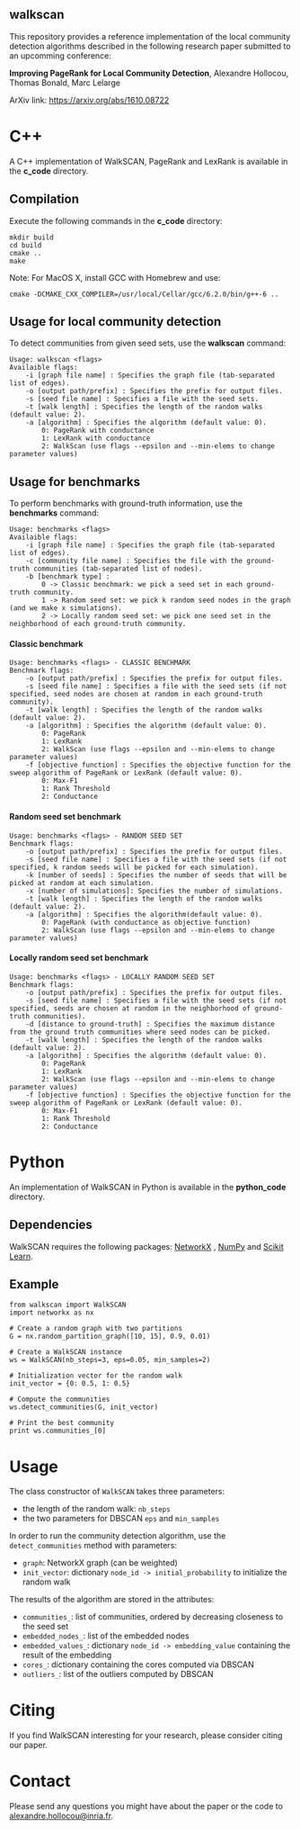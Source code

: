 walkscan
---

This repository provides a reference implementation of the local community detection algorithms
described in the following research paper submitted to an upcomming conference:

**Improving PageRank for Local Community Detection**, Alexandre Hollocou, Thomas Bonald, Marc Lelarge

ArXiv link: https://arxiv.org/abs/1610.08722

# C++

A C++ implementation of WalkSCAN, PageRank and LexRank is available in the **c_code** directory.

## Compilation

Execute the following commands in the **c_code** directory:

    mkdir build
    cd build
    cmake ..
    make

Note: For MacOS X, install GCC with Homebrew and use:

    cmake -DCMAKE_CXX_COMPILER=/usr/local/Cellar/gcc/6.2.0/bin/g++-6 ..

## Usage for local community detection

To detect communities from given seed sets, use the **walkscan** command:

    Usage: walkscan <flags>
    Availaible flags:
        -i [graph file name] : Specifies the graph file (tab-separated list of edges).
        -o [output path/prefix] : Specifies the prefix for output files.
        -s [seed file name] : Specifies a file with the seed sets.
        -t [walk length] : Specifies the length of the random walks (default value: 2).
        -a [algorithm] : Specifies the algorithm (default value: 0).
            0: PageRank with conductance
            1: LexRank with conductance
            2: WalkScan (use flags --epsilon and --min-elems to change parameter values)

## Usage for benchmarks

To perform benchmarks with ground-truth information, use the **benchmarks** command:

    Usage: benchmarks <flags>
    Availaible flags:
        -i [graph file name] : Specifies the graph file (tab-separated list of edges).
        -c [community file name] : Specifies the file with the ground-truth communities (tab-separated list of nodes).
        -b [benchmark type] :
            0 -> Classic benchmark: we pick a seed set in each ground-truth community.
            1 -> Random seed set: we pick k random seed nodes in the graph (and we make x simulations).
            2 -> Locally random seed set: we pick one seed set in the neighborhood of each ground-truth community.

#### Classic benchmark

    Usage: benchmarks <flags> - CLASSIC BENCHMARK
    Benchmark flags:
        -o [output path/prefix] : Specifies the prefix for output files.
        -s [seed file name] : Specifies a file with the seed sets (if not specified, seed nodes are chosen at random in each ground-truth community).
        -t [walk length] : Specifies the length of the random walks (default value: 2).
        -a [algorithm] : Specifies the algorithm (default value: 0).
            0: PageRank
            1: LexRank
            2: WalkScan (use flags --epsilon and --min-elems to change parameter values)
        -f [objective function] : Specifies the objective function for the sweep algorithm of PageRank or LexRank (default value: 0).
            0: Max-F1
            1: Rank Threshold
            2: Conductance

#### Random seed set benchmark

    Usage: benchmarks <flags> - RANDOM SEED SET
    Benchmark flags:
        -o [output path/prefix] : Specifies the prefix for output files.
        -s [seed file name] : Specifies a file with the seed sets (if not specified, k random seeds will be picked for each simulation).
        -k [number of seeds] : Specifies the number of seeds that will be picked at random at each simulation.
        -x [number of simulations]: Specifies the number of simulations.
        -t [walk length] : Specifies the length of the random walks (default value: 2).
        -a [algorithm] : Specifies the algorithm(default value: 0).
            0: PageRank (with conductance as objective function)
            2: WalkScan (use flags --epsilon and --min-elems to change parameter values)

#### Locally random seed set benchmark

    Usage: benchmarks <flags> - LOCALLY RANDOM SEED SET
    Benchmark flags:
        -o [output path/prefix] : Specifies the prefix for output files.
        -s [seed file name] : Specifies a file with the seed sets (if not specified, seeds are chosen at random in the neighborhood of ground-truth communities).
        -d [distance to ground-truth] : Specifies the maximum distance from the ground truth communities where seed nodes can be picked.
        -t [walk length] : Specifies the length of the random walks (default value: 2).
        -a [algorithm] : Specifies the algorithm (default value: 0).
            0: PageRank
            1: LexRank
            2: WalkScan (use flags --epsilon and --min-elems to change parameter values)
        -f [objective function] : Specifies the objective function for the sweep algorithm of PageRank or LexRank (default value: 0).
            0: Max-F1
            1: Rank Threshold
            2: Conductance

# Python

An implementation of WalkSCAN in Python is available in the **python_code** directory.

## Dependencies
WalkSCAN requires the following packages:
[NetworkX](https://pypi.python.org/pypi/networkx/)
, [NumPy](https://pypi.python.org/pypi/numpy/)
and [Scikit Learn](https://pypi.python.org/pypi/scikit-learn/).



## Example

```{python}
from walkscan import WalkSCAN
import networkx as nx

# Create a random graph with two partitions
G = nx.random_partition_graph([10, 15], 0.9, 0.01)

# Create a WalkSCAN instance
ws = WalkSCAN(nb_steps=3, eps=0.05, min_samples=2)

# Initialization vector for the random walk
init_vector = {0: 0.5, 1: 0.5}

# Compute the communities
ws.detect_communities(G, init_vector)

# Print the best community
print ws.communities_[0]
```

# Usage

The class constructor of `WalkSCAN` takes three parameters:

- the length of the random walk: `nb_steps`
- the two parameters for DBSCAN `eps` and `min_samples`

In order to run the community detection algorithm, use the `detect_communities` method with parameters:

- `graph`: NetworkX graph (can be weighted)
- `init_vector`: dictionary `node_id -> initial_probability` to initialize the random walk

The results of the algorithm are stored in the attributes:

- `communities_`: list of communities, ordered by decreasing closeness to the seed set
- `embedded_nodes_`: list of the embedded nodes
- `embedded_values_`: dictionary `node_id -> embedding_value` containing the result of the embedding
- `cores_`: dictionary containing the cores computed via DBSCAN
- `outliers_`: list of the outliers computed by DBSCAN

# Citing

If you find WalkSCAN interesting for your research, please consider citing our paper.

# Contact

Please send any questions you might have about the paper or the code to <alexandre.hollocou@inria.fr>.
